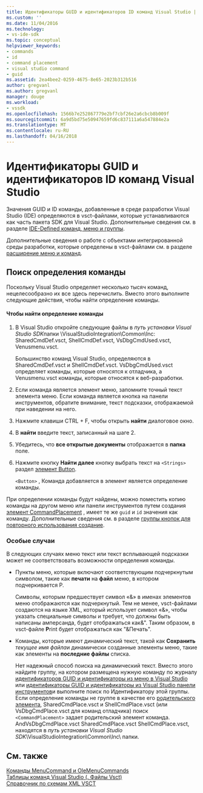 ```yaml
---
title: Идентификаторы GUID и идентификаторов ID команд Visual Studio | Документы Microsoft
ms.custom: ''
ms.date: 11/04/2016
ms.technology:
- vs-ide-sdk
ms.topic: conceptual
helpviewer_keywords:
- commands
- id
- command placement
- visual studio command
- guid
ms.assetid: 2ea4bee2-0259-4675-8e65-2023b312b516
author: gregvanl
ms.author: gregvanl
manager: douge
ms.workload:
- vssdk
ms.openlocfilehash: 1566b7e252867779e2bf7cbf26e2a6cbcb8b009f
ms.sourcegitcommit: 6a9d5bd75e50947659fd6c837111a6a547884e2a
ms.translationtype: MT
ms.contentlocale: ru-RU
ms.lasthandoff: 04/16/2018
---
```

# <a name="guids-and-ids-of-visual-studio-commands"></a>Идентификаторы GUID и идентификаторов ID команд Visual Studio
Значения GUID и ID команды, добавленные в среде разработки Visual Studio (IDE) определяются в vsct-файлами, которые устанавливаются как часть пакета SDK для Visual Studio. Дополнительные сведения см. в разделе [IDE-Defined команд, меню и группы](../../extensibility/internals/ide-defined-commands-menus-and-groups.md).  
  
 Дополнительные сведения о работе с объектами интегрированной среды разработки, которые определены в vsct-файлами см. в разделе [расширение меню и команд](../../extensibility/extending-menus-and-commands.md).  
  
## <a name="finding-a-command-definition"></a>Поиск определения команды  
 Поскольку Visual Studio определяет несколько тысяч команд, нецелесообразно их все здесь перечислить. Вместо этого выполните следующие действия, чтобы найти определение команды.  
  
#### <a name="to-locate-a-command-definition"></a>Чтобы найти определение команды  
  
1.  В Visual Studio откройте следующие файлы в *путь установки Visual Studio SDK*папки \VisualStudioIntegration\Common\Inc\: SharedCmdDef.vsct, ShellCmdDef.vsct, VsDbgCmdUsed.vsct, Venusmenu.vsct.  
  
     Большинство команд Visual Studio, определяются в SharedCmdDef.vsct и ShellCmdDef.vsct. VsDbgCmdUsed.vsct определяет команды, которые относятся к отладчика, а Venusmenu.vsct команды, которые относятся к веб-разработки.  
  
2.  Если команда является элемент меню, запомните точный текст элемента меню. Если команда является кнопка на панели инструментов, обратите внимание, текст подсказки, отображаемой при наведении на него.  
  
3.  Нажмите клавиши CTRL + F, чтобы открыть **найти** диалоговое окно.  
  
4.  В **найти** введите текст, записанный на шаге 2.  
  
5.  Убедитесь, что **все открытые документы** отображается в **папка** поле.  
  
6.  Нажмите кнопку **Найти далее** кнопку выбрать текст на `<Strings>` раздел [элемент Button](../../extensibility/button-element.md).  
  
     `<Button>` , Команда добавляется в элемент является определение команды.  
  
 При определении команды будут найдены, можно поместить копию команды на другом меню или панели инструментов путем создания [элемент CommandPlacement](../../extensibility/commandplacement-element.md) , имеет те же `guid` и `id` значения как команду. Дополнительные сведения см. в разделе [группы кнопок для повторного использования создание](../../extensibility/creating-reusable-groups-of-buttons.md).  
  
### <a name="special-cases"></a>Особые случаи  
 В следующих случаях меню текст или текст всплывающей подсказки может не соответствовать возможности определения команды.  
  
-   Пункты меню, которые включают соответствующим подчеркнутым символом, такие как **печати** на **файл** меню, в котором подчеркивается P.  
  
     Символы, которым предшествует символ «&» в именах элементов меню отображаются как подчеркнутый. Тем не менее, vsct-файлами создаются на языке XML, который использует символ «&», чтобы указать специальные символы и требует, что должны быть написаны амперсанда, будет отображаться как&amp;". Таким образом, в vsct-файле **P**rint будет отображаться как "&amp;Печать".  
  
-   Команды, которые имеют динамический текст, такой как **Сохранить** *текущее имя файла*и динамически созданные элементы меню, такие как элементы на **последние файлы** списка.  
  
     Нет надежный способ поиска на динамический текст. Вместо этого найдите группу, на котором размещена нужную команду по журналу [идентификаторов GUID и идентификаторы из меню в Visual Studio](../../extensibility/internals/guids-and-ids-of-visual-studio-menus.md) или [идентификаторы GUID и идентификаторы из Visual Studio панели инструментов](../../extensibility/internals/guids-and-ids-of-visual-studio-toolbars.md)и выполните поиск по Идентификатору этой группы. Если определение команды не группе в качестве его [родительского элемента](../../extensibility/parent-element.md), SharedCmdPlace.vsct и ShellCmdPlace.vsct (или VsDbgCmdPlace.vsct для команд отладчика) поиск `<CommandPlacement>` задает родительский элемент команда. AndVsDbgCmdPlace.vsct SharedCmdPlace.vsct ShellCmdPlace.vsct, находятся в *путь установки Visual Studio SDK*\VisualStudioIntegration\Common\Inc\ папки.  
  
## <a name="see-also"></a>См. также  
 [Команды MenuCommand и OleMenuCommands](../../extensibility/menucommands-vs-olemenucommands.md)   
 [Таблицы команд Visual Studio (. Файлы Vsct)](../../extensibility/internals/visual-studio-command-table-dot-vsct-files.md)   
 [Справочник по схемам XML VSCT](../../extensibility/vsct-xml-schema-reference.md)